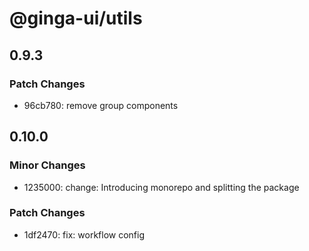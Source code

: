 # @ginga-ui/utils

## 0.9.3

### Patch Changes

- 96cb780: remove group components

## 0.10.0

### Minor Changes

- 1235000: change: Introducing monorepo and splitting the package

### Patch Changes

- 1df2470: fix: workflow config
